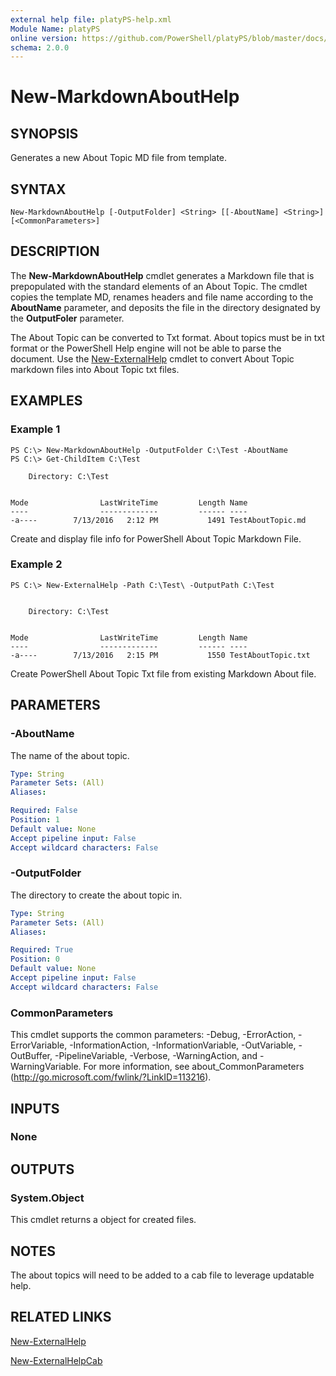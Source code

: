 ```yaml
---
external help file: platyPS-help.xml
Module Name: platyPS
online version: https://github.com/PowerShell/platyPS/blob/master/docs/New-MarkdownAboutHelp.md
schema: 2.0.0
---
```


# New-MarkdownAboutHelp

## SYNOPSIS
Generates a new About Topic MD file from template.

## SYNTAX

```
New-MarkdownAboutHelp [-OutputFolder] <String> [[-AboutName] <String>] [<CommonParameters>]
```

## DESCRIPTION
The **New-MarkdownAboutHelp** cmdlet generates a Markdown file that is prepopulated with the standard elements of an About Topic.
The cmdlet copies the template MD, renames headers and file name according to the **AboutName** parameter,
and deposits the file in the directory designated by the **OutputFoler** parameter.

The About Topic can be converted to Txt format. 
About topics must be in txt format or the PowerShell Help engine will not be able to parse the document. 
Use the [New-ExternalHelp](New-ExternalHelp.md) cmdlet to convert About Topic markdown files into About Topic txt files.

## EXAMPLES

### Example 1
```
PS C:\> New-MarkdownAboutHelp -OutputFolder C:\Test -AboutName 
PS C:\> Get-ChildItem C:\Test

    Directory: C:\Test


Mode                LastWriteTime         Length Name
----                -------------         ------ ----
-a----        7/13/2016   2:12 PM           1491 TestAboutTopic.md
```

Create and display file info for PowerShell About Topic Markdown File.

### Example 2
```
PS C:\> New-ExternalHelp -Path C:\Test\ -OutputPath C:\Test


    Directory: C:\Test


Mode                LastWriteTime         Length Name
----                -------------         ------ ----
-a----        7/13/2016   2:15 PM           1550 TestAboutTopic.txt
```

Create PowerShell About Topic Txt file from existing Markdown About file.

## PARAMETERS

### -AboutName
The name of the about topic.

```yaml
Type: String
Parameter Sets: (All)
Aliases:

Required: False
Position: 1
Default value: None
Accept pipeline input: False
Accept wildcard characters: False
```

### -OutputFolder
The directory to create the about topic in.

```yaml
Type: String
Parameter Sets: (All)
Aliases:

Required: True
Position: 0
Default value: None
Accept pipeline input: False
Accept wildcard characters: False
```

### CommonParameters
This cmdlet supports the common parameters: -Debug, -ErrorAction, -ErrorVariable, -InformationAction, -InformationVariable, -OutVariable, -OutBuffer, -PipelineVariable, -Verbose, -WarningAction, and -WarningVariable. For more information, see about_CommonParameters (http://go.microsoft.com/fwlink/?LinkID=113216).

## INPUTS

### None

## OUTPUTS

### System.Object
This cmdlet returns a object for created files.

## NOTES
The about topics will need to be added to a cab file to leverage updatable help.

## RELATED LINKS

[New-ExternalHelp](New-ExternalHelp.md)

[New-ExternalHelpCab](New-ExternalHelpCab.md)
